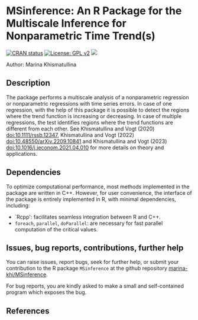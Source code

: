 # MSinference: An R Package for the Multiscale Inference for Nonparametric Time Trend(s)

<!-- badges: start -->
[![CRAN status](https://www.r-pkg.org/badges/version/MSinference)](https://CRAN.R-project.org/package=MSinference)
[![License: GPL v2](https://img.shields.io/badge/License-GPLv2-blue.svg)](https://www.gnu.org/licenses/gpl-2.0)
[![](https://cranlogs.r-pkg.org/badges/grand-total/MSinference)](https://CRAN.R-project.org/package=MSinference)
<!-- badges: end -->

Author: Marina Khismatullina

## Description
The package performs a multiscale analysis of a nonparametric regression or nonparametric regressions with time series errors. In case of one regression, with the help of this package it is possible to detect the regions where the trend function is increasing or decreasing. In case of multiple regressions, the test identifies regions where the trend functions are different from each other. See Khismatullina and Vogt (2020) <doi:10.1111/rssb.12347>, Khismatullina and Vogt (2022) <doi:10.48550/arXiv.2209.10841> and Khismatullina and Vogt (2023) <doi:10.1016/j.jeconom.2021.04.010> for more details on theory and applications.

## Dependencies

To optimize computational performance, most methods implemented in the package are written in C++. However, for user convenience, the interface of the package is entirely implemented in R, with minimal dependencies, including:

- `Rcpp': facilitates seamless integration between R and C++.
- `foreach`, `parallel`, `doParallel`: are necessary for fast parallel computation of the critical values.

## Issues, bug reports, contributions, further help

You can raise issues, report bugs, seek for further help, or submit your contribution to the R package `MSinference` at the
github repository [marina-khi/MSinference](https://github.com/marina-khi/MSinference). 

For bug reports, you are kindly asked to make a small and self-contained program which exposes the bug.

## References